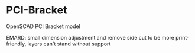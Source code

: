 PCI-Bracket
===========

OpenSCAD PCI Bracket model

EMARD: small dimension adjustment and
remove side cut to be more print-friendly,
layers can't stand without support